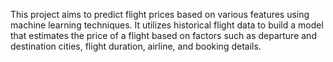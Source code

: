 This project aims to predict flight prices based on various features using machine learning techniques. It utilizes historical flight data to build a model that estimates the price of a flight based on factors such as departure and destination cities, flight duration, airline, and booking details.
